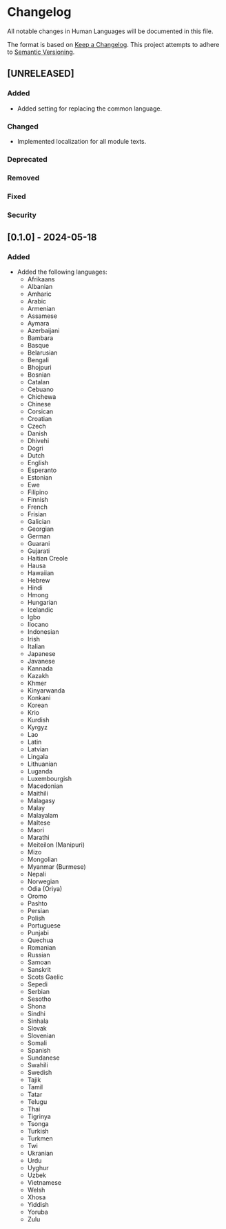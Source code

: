 # Changelog

All notable changes in Human Languages will be documented in this file.

The format is based on [Keep a Changelog](https://keepachangelog.com/en/1.0.0/).
This project attempts to adhere to [Semantic Versioning](https://semver.org/spec/v2.0.0.html).

## [UNRELEASED]

### Added

- Added setting for replacing the common language.

### Changed

- Implemented localization for all module texts.

### Deprecated

### Removed

### Fixed

### Security

## [0.1.0] - 2024-05-18

### Added

- Added the following languages:
  - Afrikaans
  - Albanian
  - Amharic
  - Arabic
  - Armenian
  - Assamese
  - Aymara
  - Azerbaijani
  - Bambara
  - Basque
  - Belarusian
  - Bengali
  - Bhojpuri
  - Bosnian
  - Catalan
  - Cebuano
  - Chichewa
  - Chinese
  - Corsican
  - Croatian
  - Czech
  - Danish
  - Dhivehi
  - Dogri
  - Dutch
  - English
  - Esperanto
  - Estonian
  - Ewe
  - Filipino
  - Finnish
  - French
  - Frisian
  - Galician
  - Georgian
  - German
  - Guarani
  - Gujarati
  - Haitian Creole
  - Hausa
  - Hawaiian
  - Hebrew
  - Hindi
  - Hmong
  - Hungarian
  - Icelandic
  - Igbo
  - Ilocano
  - Indonesian
  - Irish
  - Italian
  - Japanese
  - Javanese
  - Kannada
  - Kazakh
  - Khmer
  - Kinyarwanda
  - Konkani
  - Korean
  - Krio
  - Kurdish
  - Kyrgyz
  - Lao
  - Latin
  - Latvian
  - Lingala
  - Lithuanian
  - Luganda
  - Luxembourgish
  - Macedonian
  - Maithili
  - Malagasy
  - Malay
  - Malayalam
  - Maltese
  - Maori
  - Marathi
  - Meiteilon (Manipuri)
  - Mizo
  - Mongolian
  - Myanmar (Burmese)
  - Nepali
  - Norwegian
  - Odia (Oriya)
  - Oromo
  - Pashto
  - Persian
  - Polish
  - Portuguese
  - Punjabi
  - Quechua
  - Romanian
  - Russian
  - Samoan
  - Sanskrit
  - Scots Gaelic
  - Sepedi
  - Serbian
  - Sesotho
  - Shona
  - Sindhi
  - Sinhala
  - Slovak
  - Slovenian
  - Somali
  - Spanish
  - Sundanese
  - Swahili
  - Swedish
  - Tajik
  - Tamil
  - Tatar
  - Telugu
  - Thai
  - Tigrinya
  - Tsonga
  - Turkish
  - Turkmen
  - Twi
  - Ukranian
  - Urdu
  - Uyghur
  - Uzbek
  - Vietnamese
  - Welsh
  - Xhosa
  - Yiddish
  - Yoruba
  - Zulu
